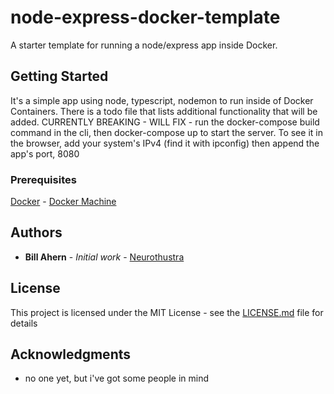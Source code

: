 # node-express-docker-template

A starter template for running a node/express app inside Docker.

## Getting Started

It's a simple app using node, typescript, nodemon to run inside of Docker Containers. There is a todo file that lists additional functionality that will be added.
CURRENTLY BREAKING - WILL FIX - run the docker-compose build command in the cli, then docker-compose up to start the server. To see it in the browser, add your system's IPv4 (find it with ipconfig)
then append the app's port, 8080

### Prerequisites

[Docker](https://www.docker.com/) - [Docker Machine](https://docs.docker.com/machine/install-machine/)

## Authors

- **Bill Ahern** - _Initial work_ - [Neurothustra](https://github.com/neurothustra)

## License

This project is licensed under the MIT License - see the [LICENSE.md](LICENSE.md) file for details

## Acknowledgments

- no one yet, but i've got some people in mind
